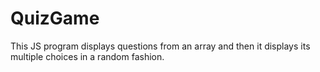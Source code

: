 # QuizGame
This JS program displays questions from an array and then it displays its multiple choices in a random fashion.
